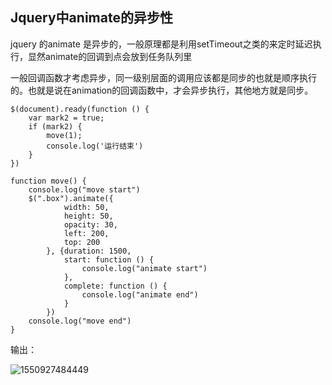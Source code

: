 ## Jquery中animate的异步性

jquery 的animate 是异步的，一般原理都是利用setTimeout之类的来定时延迟执行，显然animate的回调到点会放到任务队列里

一般回调函数才考虑异步，同一级别层面的调用应该都是同步的也就是顺序执行的。也就是说在animation的回调函数中，才会异步执行，其他地方就是同步。

```
$(document).ready(function () {
    var mark2 = true;
    if (mark2) {
        move(1);
        console.log('运行结束')
    }
})

function move() {
    console.log("move start")
    $(".box").animate({
            width: 50,
            height: 50,
            opacity: 30,
            left: 200,
            top: 200
        }, {duration: 1500,
            start: function () {
                console.log("animate start")
            },
            complete: function () {
                console.log("animate end")
            }
        })
    console.log("move end")
}
```

输出：

![1550927484449](C:\Users\QY\AppData\Roaming\Typora\typora-user-images\1550927484449.png)

